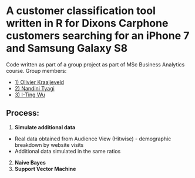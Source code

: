 # A customer classification tool written in R for Dixons Carphone customers searching for an iPhone 7 and Samsung Galaxy S8

Code written as part of a group project as part of MSc Business Analytics course. Group members:

- [1) Olivier Kraaijeveld](https://www.linkedin.com/in/olivier-kraaijeveld-a6851ba4/)
- [2) Nandini Tyagi](https://www.linkedin.com/in/nandinityagi/)
- [3) I-Ting Wu](https://www.linkedin.com/in/i-ting-wu-7b8594132/) 

## Process:

1) **Simulate additional data**
  - Real data obtained from Audience View (Hitwise) - demographic breakdown by website visits
  - Additional data simulated in the same ratios
2) **Naive Bayes**
3) **Support Vector Machine**





